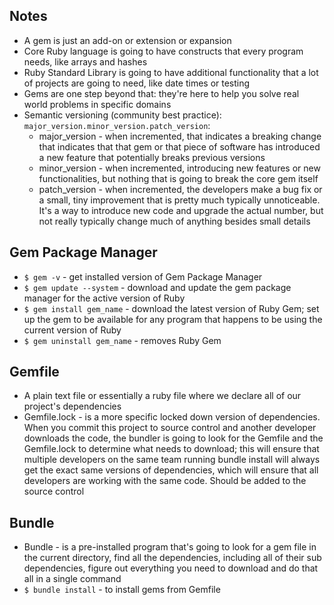 ## Notes
* A gem is just an add-on or extension or expansion
* Core Ruby language is going to have constructs that every program needs, like arrays and hashes
* Ruby Standard Library is going to have additional functionality that a lot of projects are going to need, like date times or testing
* Gems are one step beyond that: they're here to help you solve real world problems in specific domains
* Semantic versioning (community best practice): `major_version.minor_version.patch_version`:
  * major_version - when incremented, that indicates a breaking change that indicates that that gem or that piece of software has introduced a new feature that potentially breaks previous versions
  * minor_version - when incremented, introducing new features or new functionalities, but nothing that is going to break the core gem itself
  * patch_version - when incremented, the developers make a bug fix or a small, tiny improvement that is pretty much typically unnoticeable. It's a way to introduce new code and upgrade the actual number, but not really typically change much of anything besides small details

## Gem Package Manager
* `$ gem -v` - get installed version of Gem Package Manager
* `$ gem update --system` - download and update the gem package manager for the active version of Ruby
* `$ gem install gem_name` - download the latest version of Ruby Gem; set up the gem to be available for any program that happens to be using the current version of Ruby
* `$ gem uninstall gem_name` - removes Ruby Gem

## Gemfile
* A plain text file or essentially a ruby file where we declare all of our project's dependencies
* Gemfile.lock - is a more specific locked down version of dependencies. When you commit this project to source control and another developer downloads the code, the bundler is going to look for the Gemfile and the Gemfile.lock to determine what needs to download; this will ensure that multiple developers on the same team running bundle install will always get the exact same versions of dependencies, which will ensure that all developers are working with the same code. Should be added to the source control

## Bundle
* Bundle - is a pre-installed program that's going to look for a gem file in the current directory, find all the dependencies, including all of their sub dependencies, figure out everything you need to download and do that all in a single command
* `$ bundle install` - to install gems from Gemfile
